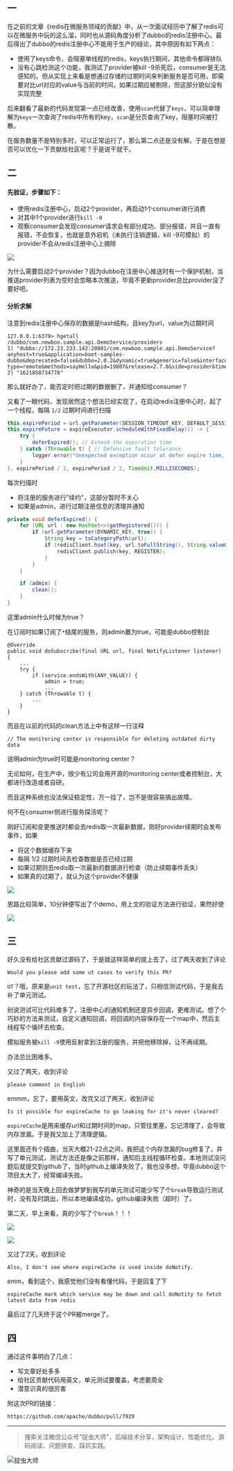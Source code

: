 ## 一
在之前的文章《redis在微服务领域的贡献》中，从一次面试经历中了解了redis可以在微服务中玩的这么溜，同时也从源码角度分析了dubbo的redis注册中心。最后得出了dubbo的redis注册中心不能用于生产的结论，其中原因有如下两点：

- 使用了keys命令，会阻塞单线程的redis，keys执行期间，其他命令都得排队
- 没有心跳检测这个功能，我测试了provider被kill -9杀死后，consumer是无法感知的。但从实现上来看是想通过存储的过期时间来判断服务是否可用，即需要对比url对应的value与当前的时间，如果过期应被剔除，但这部分貌似没有实现完整

后来翻看了最新的代码发现第一点已经改善，使用`scan`代替了`keys`，可以简单理解为`keys`一次查询了redis中所有的key，`scan`是分页查询了key，阻塞时间被打散。

在服务数量不是特别多时，可以正常运行了，那么第二点还是没有解。于是在想是否可以优化一下贡献给社区呢？于是说干就干。

## 二

#### 先验证，步骤如下：

- 使用redis注册中心，启动2个provider，再启动1个consumer进行消费
- 对其中1个provider进行`kill -9`
- 观察consumer会发现consumer请求会有部分成功、部分报错，并且一直有报错，不会恢复，也就是意外宕机（未执行注销逻辑，kill -9可模拟）的provider不会从redis注册中心上摘除

![](1.png)

为什么需要启动2个provider？因为dubbo在注册中心推送时有一个保护机制，当推送provider列表为空时会忽略本次推送，毕竟不更新provider总比provider没了要好吧。

#### 分析求解
注意到redis注册中心保存的数据是hash结构，且key为url，value为过期时间
```
127.0.0.1:6379> hgetall /dubbo/com.newboo.sample.api.DemoService/providers
1) "dubbo://172.23.233.142:20881/com.newboo.sample.api.DemoService?anyhost=true&application=boot-samples-dubbo&deprecated=false&dubbo=2.0.2&dynamic=true&generic=false&interface=com.newboo.sample.api.DemoService&metadata-type=remote&methods=sayHello&pid=19807&release=2.7.8&side=provider&timestamp=1621857955355"
2) "1621858734778"
```
那么就好办了，能否定时把过期的数据删了，并通知给consumer？

又看了一眼代码，发现居然这个想法已经实现了，在启动redis注册中心时，起了一个线程，每隔 `1/2` 过期时间进行扫描
```java
this.expirePeriod = url.getParameter(SESSION_TIMEOUT_KEY, DEFAULT_SESSION_TIMEOUT);
this.expireFuture = expireExecutor.scheduleWithFixedDelay(() -> {
    try {
        deferExpired(); // Extend the expiration time
    } catch (Throwable t) { // Defensive fault tolerance
        logger.error("Unexpected exception occur at defer expire time, cause: " + t.getMessage(), t);
    }
}, expirePeriod / 2, expirePeriod / 2, TimeUnit.MILLISECONDS);
```
每次扫描时
- 将注册的服务进行"续约"，这部分暂时不关心
- 如果是admin，进行过期注册信息的清理并通知

```java
private void deferExpired() {
    for (URL url : new HashSet<>(getRegistered())) {
        if (url.getParameter(DYNAMIC_KEY, true)) {
            String key = toCategoryPath(url);
            if (redisClient.hset(key, url.toFullString(), String.valueOf(System.currentTimeMillis() + expirePeriod)) == 1) {
                redisClient.publish(key, REGISTER);
            }
        }
    }

    if (admin) {
        clean();
    }
}
```
这里admin什么时候为true？

在订阅时如果订阅了`*`结尾的服务，则admin置为true，可能是dubbo控制台
```
@Override
public void doSubscribe(final URL url, final NotifyListener listener) {
    ...
    try {
        if (service.endsWith(ANY_VALUE)) {
            admin = true;
            ...
    } catch (Throwable t) {
        ...
    }
}
```
而且在以前的代码的clean方法上中有这样一行注释
```
// The monitoring center is responsible for deleting outdated dirty data
```
说明admin为true时可能是monitoring center？

无论如何，在生产中，很少有公司会用开源的monitoring center或者控制台，大都进行改造或者自研。

而且这种系统也没法保证稳定性，万一挂了，岂不是很容易搞出故障。


何不在consumer侧进行服务探活呢？

刚好订阅和变更推送时都会去redis取一次最新数据，刚好provider续期时会发布事件，如果
- 将这个数据缓存下来
- 每隔 1/2 过期时间去检查数据是否已经过期
- 如果过期则去redis取一次最新的数据进行检查（防止续期事件丢失）
- 如果真的过期了，就认为这个provider不健康

![](3.png)

思路比较简单，10分钟便写出了个demo，用上文的验证方法进行验证，果然好使

![](2.png)

## 三
好久没有给社区贡献过源码了，于是就这样简单的提上去了，过了两天收到了评论

`Would you please add some ut cases to verify this PR?`

`UT`？哦，原来是`unit test`，忘了开源社区的玩法了，只相信测试代码，于是我去补了单元测试。

别说测试可比代码难多了，注册中心的通知机制还是异步回调，更难测试。想了个巧妙的方法来测试，自定义通知回调，将回调的内容保存在一个map中，然后主线程写个循环去检查。

模拟服务被`kill -9`使用反射拿到注册的服务，并把他移除掉，让不再续期。

办法总比困难多。

又过了两天，收到评论

`please comment in English`

emmm，忘了，要用英文，改完又过了两天，收到评论

`Is it possible for expireCache to go leaking for it's never cleared?`

`expireCache`是用来缓存url和过期时间的map，只管往里塞，忘记清理了，会导致内存泄漏。于是我又加上了清理逻辑。

这里面还有个插曲，当天大概21-22点之间，我把这个内存泄漏的bug修复了，并写了单元测试，测试方法还是像之前那样，通知后主线程循环检查。本地测试没问题后就提交到github了，当时github上编译失败了，我也没多想，毕竟dubbo这个项目太大了，经常编译失败。

神奇的是当天晚上回去做梦梦到我写的单元测试可能少写了个`break`导致运行测试时，没有及时跳出，所以本地编译成功，github编译失败（超时）了。

第二天，早上来看，真的少写了个`break`！！！


![](4.png)

![](5.png)


又过了2天，收到评论

`Also, I don't see where expireCache is used inside doNotify.`

emm，看到这个，我感觉他们没有看懂代码，于是回复了下

`expireCache mark which service may be down and call doNotity to fetch latest data from redis`

最后过了几天终于这个PR被merge了。


## 四

通过这件事明白了几点：

- 写文章好处多多
- 给社区贡献代码用英文，单元测试要覆盖，考虑要周全
- 潜意识真的很厉害


附这次PR的链接：

`https://github.com/apache/dubbo/pull/7929`

---

> 搜索关注微信公众号"捉虫大师"，后端技术分享，架构设计、性能优化、源码阅读、问题排查、踩坑实践。

![捉虫大师](../../qrcode_small.jpg)
